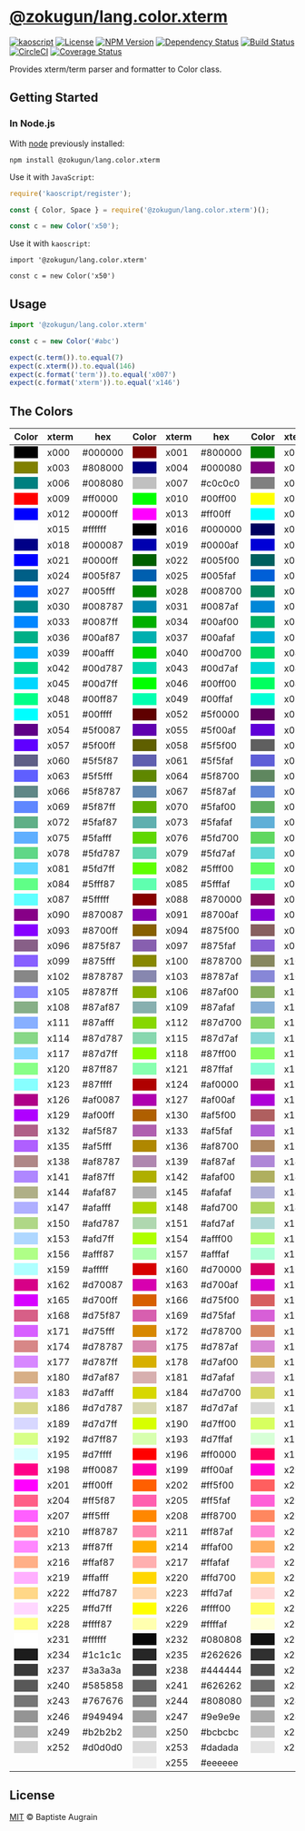 [@zokugun/lang.color.xterm](https://github.com/ZokugunKS/lang.color.xterm)
==========================================================================

[![kaoscript](https://img.shields.io/badge/language-kaoscript-orange.svg)](https://github.com/kaoscript/kaoscript)
[![License](https://img.shields.io/badge/license-MIT-blue.svg)](./LICENSE)
[![NPM Version](https://img.shields.io/npm/v/@zokugun/lang.color.xterm.svg?colorB=green)](https://www.npmjs.com/package/@zokugun/lang.color.xterm)
[![Dependency Status](https://badges.depfu.com/badges/f3bd8addaef904f3ea67d77a6e07df79/overview.svg)](https://depfu.com/github/ZokugunKS/lang.color.xterm)
[![Build Status](https://travis-ci.org/ZokugunKS/lang.color.xterm.svg?branch=master)](https://travis-ci.org/ZokugunKS/lang.color.xterm)
[![CircleCI](https://circleci.com/gh/ZokugunKS/lang.color.xterm/tree/master.svg?style=shield)](https://circleci.com/gh/ZokugunKS/lang.color.xterm/tree/master)
[![Coverage Status](https://img.shields.io/coveralls/ZokugunKS/lang.color.xterm/master.svg)](https://coveralls.io/github/ZokugunKS/lang.color.xterm)

Provides xterm/term parser and formatter to Color class.

Getting Started
---------------

### In Node.js

With [node](http://nodejs.org) previously installed:

	npm install @zokugun/lang.color.xterm

Use it with `JavaScript`:

```javascript
require('kaoscript/register');

const { Color, Space } = require('@zokugun/lang.color.xterm')();

const c = new Color('x50');
```

Use it with `kaoscript`:

```kaoscript
import '@zokugun/lang.color.xterm'

const c = new Color('x50')
```

Usage
-----

```javascript
import '@zokugun/lang.color.xterm'

const c = new Color('#abc')

expect(c.term()).to.equal(7)
expect(c.xterm()).to.equal(146)
expect(c.format('term')).to.equal('x007')
expect(c.format('xterm')).to.equal('x146')
```

The Colors
----------

<table>
	<thead>
		<tr>
			<th>Color</th>
			<th>xterm</th>
			<th>hex</th>
			<th>Color</th>
			<th>xterm</th>
			<th>hex</th>
			<th>Color</th>
			<th>xterm</th>
			<th>hex</th>
		</tr>
	</thead>
	<tbody>
		<tr>
			<td><svg width="60" height="30"><rect width="100%" height="100%" style="fill:#000000" /></svg></td><td>x000</td><td>#000000</td>
			<td><svg width="60" height="30"><rect width="100%" height="100%" style="fill:#800000" /></svg></td><td>x001</td><td>#800000</td>
			<td><svg width="60" height="30"><rect width="100%" height="100%" style="fill:#008000" /></svg></td><td>x002</td><td>#008000</td>
		</tr>
		<tr>
			<td><svg width="60" height="30"><rect width="100%" height="100%" style="fill:#808000" /></svg></td><td>x003</td><td>#808000</td>
			<td><svg width="60" height="30"><rect width="100%" height="100%" style="fill:#000080" /></svg></td><td>x004</td><td>#000080</td>
			<td><svg width="60" height="30"><rect width="100%" height="100%" style="fill:#800080" /></svg></td><td>x005</td><td>#800080</td>
		</tr>
		<tr>
			<td><svg width="60" height="30"><rect width="100%" height="100%" style="fill:#008080" /></svg></td><td>x006</td><td>#008080</td>
			<td><svg width="60" height="30"><rect width="100%" height="100%" style="fill:#c0c0c0" /></svg></td><td>x007</td><td>#c0c0c0</td>
			<td><svg width="60" height="30"><rect width="100%" height="100%" style="fill:#808080" /></svg></td><td>x008</td><td>#808080</td>
		</tr>
		<tr>
			<td><svg width="60" height="30"><rect width="100%" height="100%" style="fill:#ff0000" /></svg></td><td>x009</td><td>#ff0000</td>
			<td><svg width="60" height="30"><rect width="100%" height="100%" style="fill:#00ff00" /></svg></td><td>x010</td><td>#00ff00</td>
			<td><svg width="60" height="30"><rect width="100%" height="100%" style="fill:#ffff00" /></svg></td><td>x011</td><td>#ffff00</td>
		</tr>
		<tr>
			<td><svg width="60" height="30"><rect width="100%" height="100%" style="fill:#0000ff" /></svg></td><td>x012</td><td>#0000ff</td>
			<td><svg width="60" height="30"><rect width="100%" height="100%" style="fill:#ff00ff" /></svg></td><td>x013</td><td>#ff00ff</td>
			<td><svg width="60" height="30"><rect width="100%" height="100%" style="fill:#00ffff" /></svg></td><td>x014</td><td>#00ffff</td>
		</tr>
		<tr>
			<td><svg width="60" height="30"><rect width="100%" height="100%" style="fill:#ffffff" /></svg></td><td>x015</td><td>#ffffff</td>
			<td><svg width="60" height="30"><rect width="100%" height="100%" style="fill:#000000" /></svg></td><td>x016</td><td>#000000</td>
			<td><svg width="60" height="30"><rect width="100%" height="100%" style="fill:#00005f" /></svg></td><td>x017</td><td>#00005f</td>
		</tr>
		<tr>
			<td><svg width="60" height="30"><rect width="100%" height="100%" style="fill:#000087" /></svg></td><td>x018</td><td>#000087</td>
			<td><svg width="60" height="30"><rect width="100%" height="100%" style="fill:#0000af" /></svg></td><td>x019</td><td>#0000af</td>
			<td><svg width="60" height="30"><rect width="100%" height="100%" style="fill:#0000d7" /></svg></td><td>x020</td><td>#0000d7</td>
		</tr>
		<tr>
			<td><svg width="60" height="30"><rect width="100%" height="100%" style="fill:#0000ff" /></svg></td><td>x021</td><td>#0000ff</td>
			<td><svg width="60" height="30"><rect width="100%" height="100%" style="fill:#005f00" /></svg></td><td>x022</td><td>#005f00</td>
			<td><svg width="60" height="30"><rect width="100%" height="100%" style="fill:#005f5f" /></svg></td><td>x023</td><td>#005f5f</td>
		</tr>
		<tr>
			<td><svg width="60" height="30"><rect width="100%" height="100%" style="fill:#005f87" /></svg></td><td>x024</td><td>#005f87</td>
			<td><svg width="60" height="30"><rect width="100%" height="100%" style="fill:#005faf" /></svg></td><td>x025</td><td>#005faf</td>
			<td><svg width="60" height="30"><rect width="100%" height="100%" style="fill:#005fd7" /></svg></td><td>x026</td><td>#005fd7</td>
		</tr>
		<tr>
			<td><svg width="60" height="30"><rect width="100%" height="100%" style="fill:#005fff" /></svg></td><td>x027</td><td>#005fff</td>
			<td><svg width="60" height="30"><rect width="100%" height="100%" style="fill:#008700" /></svg></td><td>x028</td><td>#008700</td>
			<td><svg width="60" height="30"><rect width="100%" height="100%" style="fill:#00875f" /></svg></td><td>x029</td><td>#00875f</td>
		</tr>
		<tr>
			<td><svg width="60" height="30"><rect width="100%" height="100%" style="fill:#008787" /></svg></td><td>x030</td><td>#008787</td>
			<td><svg width="60" height="30"><rect width="100%" height="100%" style="fill:#0087af" /></svg></td><td>x031</td><td>#0087af</td>
			<td><svg width="60" height="30"><rect width="100%" height="100%" style="fill:#0087d7" /></svg></td><td>x032</td><td>#0087d7</td>
		</tr>
		<tr>
			<td><svg width="60" height="30"><rect width="100%" height="100%" style="fill:#0087ff" /></svg></td><td>x033</td><td>#0087ff</td>
			<td><svg width="60" height="30"><rect width="100%" height="100%" style="fill:#00af00" /></svg></td><td>x034</td><td>#00af00</td>
			<td><svg width="60" height="30"><rect width="100%" height="100%" style="fill:#00af5f" /></svg></td><td>x035</td><td>#00af5f</td>
		</tr>
		<tr>
			<td><svg width="60" height="30"><rect width="100%" height="100%" style="fill:#00af87" /></svg></td><td>x036</td><td>#00af87</td>
			<td><svg width="60" height="30"><rect width="100%" height="100%" style="fill:#00afaf" /></svg></td><td>x037</td><td>#00afaf</td>
			<td><svg width="60" height="30"><rect width="100%" height="100%" style="fill:#00afd7" /></svg></td><td>x038</td><td>#00afd7</td>
		</tr>
		<tr>
			<td><svg width="60" height="30"><rect width="100%" height="100%" style="fill:#00afff" /></svg></td><td>x039</td><td>#00afff</td>
			<td><svg width="60" height="30"><rect width="100%" height="100%" style="fill:#00d700" /></svg></td><td>x040</td><td>#00d700</td>
			<td><svg width="60" height="30"><rect width="100%" height="100%" style="fill:#00d75f" /></svg></td><td>x041</td><td>#00d75f</td>
		</tr>
		<tr>
			<td><svg width="60" height="30"><rect width="100%" height="100%" style="fill:#00d787" /></svg></td><td>x042</td><td>#00d787</td>
			<td><svg width="60" height="30"><rect width="100%" height="100%" style="fill:#00d7af" /></svg></td><td>x043</td><td>#00d7af</td>
			<td><svg width="60" height="30"><rect width="100%" height="100%" style="fill:#00d7d7" /></svg></td><td>x044</td><td>#00d7d7</td>
		</tr>
		<tr>
			<td><svg width="60" height="30"><rect width="100%" height="100%" style="fill:#00d7ff" /></svg></td><td>x045</td><td>#00d7ff</td>
			<td><svg width="60" height="30"><rect width="100%" height="100%" style="fill:#00ff00" /></svg></td><td>x046</td><td>#00ff00</td>
			<td><svg width="60" height="30"><rect width="100%" height="100%" style="fill:#00ff5f" /></svg></td><td>x047</td><td>#00ff5f</td>
		</tr>
		<tr>
			<td><svg width="60" height="30"><rect width="100%" height="100%" style="fill:#00ff87" /></svg></td><td>x048</td><td>#00ff87</td>
			<td><svg width="60" height="30"><rect width="100%" height="100%" style="fill:#00ffaf" /></svg></td><td>x049</td><td>#00ffaf</td>
			<td><svg width="60" height="30"><rect width="100%" height="100%" style="fill:#00ffd7" /></svg></td><td>x050</td><td>#00ffd7</td>
		</tr>
		<tr>
			<td><svg width="60" height="30"><rect width="100%" height="100%" style="fill:#00ffff" /></svg></td><td>x051</td><td>#00ffff</td>
			<td><svg width="60" height="30"><rect width="100%" height="100%" style="fill:#5f0000" /></svg></td><td>x052</td><td>#5f0000</td>
			<td><svg width="60" height="30"><rect width="100%" height="100%" style="fill:#5f005f" /></svg></td><td>x053</td><td>#5f005f</td>
		</tr>
		<tr>
			<td><svg width="60" height="30"><rect width="100%" height="100%" style="fill:#5f0087" /></svg></td><td>x054</td><td>#5f0087</td>
			<td><svg width="60" height="30"><rect width="100%" height="100%" style="fill:#5f00af" /></svg></td><td>x055</td><td>#5f00af</td>
			<td><svg width="60" height="30"><rect width="100%" height="100%" style="fill:#5f00d7" /></svg></td><td>x056</td><td>#5f00d7</td>
		</tr>
		<tr>
			<td><svg width="60" height="30"><rect width="100%" height="100%" style="fill:#5f00ff" /></svg></td><td>x057</td><td>#5f00ff</td>
			<td><svg width="60" height="30"><rect width="100%" height="100%" style="fill:#5f5f00" /></svg></td><td>x058</td><td>#5f5f00</td>
			<td><svg width="60" height="30"><rect width="100%" height="100%" style="fill:#5f5f5f" /></svg></td><td>x059</td><td>#5f5f5f</td>
		</tr>
		<tr>
			<td><svg width="60" height="30"><rect width="100%" height="100%" style="fill:#5f5f87" /></svg></td><td>x060</td><td>#5f5f87</td>
			<td><svg width="60" height="30"><rect width="100%" height="100%" style="fill:#5f5faf" /></svg></td><td>x061</td><td>#5f5faf</td>
			<td><svg width="60" height="30"><rect width="100%" height="100%" style="fill:#5f5fd7" /></svg></td><td>x062</td><td>#5f5fd7</td>
		</tr>
		<tr>
			<td><svg width="60" height="30"><rect width="100%" height="100%" style="fill:#5f5fff" /></svg></td><td>x063</td><td>#5f5fff</td>
			<td><svg width="60" height="30"><rect width="100%" height="100%" style="fill:#5f8700" /></svg></td><td>x064</td><td>#5f8700</td>
			<td><svg width="60" height="30"><rect width="100%" height="100%" style="fill:#5f875f" /></svg></td><td>x065</td><td>#5f875f</td>
		</tr>
		<tr>
			<td><svg width="60" height="30"><rect width="100%" height="100%" style="fill:#5f8787" /></svg></td><td>x066</td><td>#5f8787</td>
			<td><svg width="60" height="30"><rect width="100%" height="100%" style="fill:#5f87af" /></svg></td><td>x067</td><td>#5f87af</td>
			<td><svg width="60" height="30"><rect width="100%" height="100%" style="fill:#5f87d7" /></svg></td><td>x068</td><td>#5f87d7</td>
		</tr>
		<tr>
			<td><svg width="60" height="30"><rect width="100%" height="100%" style="fill:#5f87ff" /></svg></td><td>x069</td><td>#5f87ff</td>
			<td><svg width="60" height="30"><rect width="100%" height="100%" style="fill:#5faf00" /></svg></td><td>x070</td><td>#5faf00</td>
			<td><svg width="60" height="30"><rect width="100%" height="100%" style="fill:#5faf5f" /></svg></td><td>x071</td><td>#5faf5f</td>
		</tr>
		<tr>
			<td><svg width="60" height="30"><rect width="100%" height="100%" style="fill:#5faf87" /></svg></td><td>x072</td><td>#5faf87</td>
			<td><svg width="60" height="30"><rect width="100%" height="100%" style="fill:#5fafaf" /></svg></td><td>x073</td><td>#5fafaf</td>
			<td><svg width="60" height="30"><rect width="100%" height="100%" style="fill:#5fafd7" /></svg></td><td>x074</td><td>#5fafd7</td>
		</tr>
		<tr>
			<td><svg width="60" height="30"><rect width="100%" height="100%" style="fill:#5fafff" /></svg></td><td>x075</td><td>#5fafff</td>
			<td><svg width="60" height="30"><rect width="100%" height="100%" style="fill:#5fd700" /></svg></td><td>x076</td><td>#5fd700</td>
			<td><svg width="60" height="30"><rect width="100%" height="100%" style="fill:#5fd75f" /></svg></td><td>x077</td><td>#5fd75f</td>
		</tr>
		<tr>
			<td><svg width="60" height="30"><rect width="100%" height="100%" style="fill:#5fd787" /></svg></td><td>x078</td><td>#5fd787</td>
			<td><svg width="60" height="30"><rect width="100%" height="100%" style="fill:#5fd7af" /></svg></td><td>x079</td><td>#5fd7af</td>
			<td><svg width="60" height="30"><rect width="100%" height="100%" style="fill:#5fd7d7" /></svg></td><td>x080</td><td>#5fd7d7</td>
		</tr>
		<tr>
			<td><svg width="60" height="30"><rect width="100%" height="100%" style="fill:#5fd7ff" /></svg></td><td>x081</td><td>#5fd7ff</td>
			<td><svg width="60" height="30"><rect width="100%" height="100%" style="fill:#5fff00" /></svg></td><td>x082</td><td>#5fff00</td>
			<td><svg width="60" height="30"><rect width="100%" height="100%" style="fill:#5fff5f" /></svg></td><td>x083</td><td>#5fff5f</td>
		</tr>
		<tr>
			<td><svg width="60" height="30"><rect width="100%" height="100%" style="fill:#5fff87" /></svg></td><td>x084</td><td>#5fff87</td>
			<td><svg width="60" height="30"><rect width="100%" height="100%" style="fill:#5fffaf" /></svg></td><td>x085</td><td>#5fffaf</td>
			<td><svg width="60" height="30"><rect width="100%" height="100%" style="fill:#5fffd7" /></svg></td><td>x086</td><td>#5fffd7</td>
		</tr>
		<tr>
			<td><svg width="60" height="30"><rect width="100%" height="100%" style="fill:#5fffff" /></svg></td><td>x087</td><td>#5fffff</td>
			<td><svg width="60" height="30"><rect width="100%" height="100%" style="fill:#870000" /></svg></td><td>x088</td><td>#870000</td>
			<td><svg width="60" height="30"><rect width="100%" height="100%" style="fill:#87005f" /></svg></td><td>x089</td><td>#87005f</td>
		</tr>
		<tr>
			<td><svg width="60" height="30"><rect width="100%" height="100%" style="fill:#870087" /></svg></td><td>x090</td><td>#870087</td>
			<td><svg width="60" height="30"><rect width="100%" height="100%" style="fill:#8700af" /></svg></td><td>x091</td><td>#8700af</td>
			<td><svg width="60" height="30"><rect width="100%" height="100%" style="fill:#8700d7" /></svg></td><td>x092</td><td>#8700d7</td>
		</tr>
		<tr>
			<td><svg width="60" height="30"><rect width="100%" height="100%" style="fill:#8700ff" /></svg></td><td>x093</td><td>#8700ff</td>
			<td><svg width="60" height="30"><rect width="100%" height="100%" style="fill:#875f00" /></svg></td><td>x094</td><td>#875f00</td>
			<td><svg width="60" height="30"><rect width="100%" height="100%" style="fill:#875f5f" /></svg></td><td>x095</td><td>#875f5f</td>
		</tr>
		<tr>
			<td><svg width="60" height="30"><rect width="100%" height="100%" style="fill:#875f87" /></svg></td><td>x096</td><td>#875f87</td>
			<td><svg width="60" height="30"><rect width="100%" height="100%" style="fill:#875faf" /></svg></td><td>x097</td><td>#875faf</td>
			<td><svg width="60" height="30"><rect width="100%" height="100%" style="fill:#875fd7" /></svg></td><td>x098</td><td>#875fd7</td>
		</tr>
		<tr>
			<td><svg width="60" height="30"><rect width="100%" height="100%" style="fill:#875fff" /></svg></td><td>x099</td><td>#875fff</td>
			<td><svg width="60" height="30"><rect width="100%" height="100%" style="fill:#878700" /></svg></td><td>x100</td><td>#878700</td>
			<td><svg width="60" height="30"><rect width="100%" height="100%" style="fill:#87875f" /></svg></td><td>x101</td><td>#87875f</td>
		</tr>
		<tr>
			<td><svg width="60" height="30"><rect width="100%" height="100%" style="fill:#878787" /></svg></td><td>x102</td><td>#878787</td>
			<td><svg width="60" height="30"><rect width="100%" height="100%" style="fill:#8787af" /></svg></td><td>x103</td><td>#8787af</td>
			<td><svg width="60" height="30"><rect width="100%" height="100%" style="fill:#8787d7" /></svg></td><td>x104</td><td>#8787d7</td>
		</tr>
		<tr>
			<td><svg width="60" height="30"><rect width="100%" height="100%" style="fill:#8787ff" /></svg></td><td>x105</td><td>#8787ff</td>
			<td><svg width="60" height="30"><rect width="100%" height="100%" style="fill:#87af00" /></svg></td><td>x106</td><td>#87af00</td>
			<td><svg width="60" height="30"><rect width="100%" height="100%" style="fill:#87af5f" /></svg></td><td>x107</td><td>#87af5f</td>
		</tr>
		<tr>
			<td><svg width="60" height="30"><rect width="100%" height="100%" style="fill:#87af87" /></svg></td><td>x108</td><td>#87af87</td>
			<td><svg width="60" height="30"><rect width="100%" height="100%" style="fill:#87afaf" /></svg></td><td>x109</td><td>#87afaf</td>
			<td><svg width="60" height="30"><rect width="100%" height="100%" style="fill:#87afd7" /></svg></td><td>x110</td><td>#87afd7</td>
		</tr>
		<tr>
			<td><svg width="60" height="30"><rect width="100%" height="100%" style="fill:#87afff" /></svg></td><td>x111</td><td>#87afff</td>
			<td><svg width="60" height="30"><rect width="100%" height="100%" style="fill:#87d700" /></svg></td><td>x112</td><td>#87d700</td>
			<td><svg width="60" height="30"><rect width="100%" height="100%" style="fill:#87d75f" /></svg></td><td>x113</td><td>#87d75f</td>
		</tr>
		<tr>
			<td><svg width="60" height="30"><rect width="100%" height="100%" style="fill:#87d787" /></svg></td><td>x114</td><td>#87d787</td>
			<td><svg width="60" height="30"><rect width="100%" height="100%" style="fill:#87d7af" /></svg></td><td>x115</td><td>#87d7af</td>
			<td><svg width="60" height="30"><rect width="100%" height="100%" style="fill:#87d7d7" /></svg></td><td>x116</td><td>#87d7d7</td>
		</tr>
		<tr>
			<td><svg width="60" height="30"><rect width="100%" height="100%" style="fill:#87d7ff" /></svg></td><td>x117</td><td>#87d7ff</td>
			<td><svg width="60" height="30"><rect width="100%" height="100%" style="fill:#87ff00" /></svg></td><td>x118</td><td>#87ff00</td>
			<td><svg width="60" height="30"><rect width="100%" height="100%" style="fill:#87ff5f" /></svg></td><td>x119</td><td>#87ff5f</td>
		</tr>
		<tr>
			<td><svg width="60" height="30"><rect width="100%" height="100%" style="fill:#87ff87" /></svg></td><td>x120</td><td>#87ff87</td>
			<td><svg width="60" height="30"><rect width="100%" height="100%" style="fill:#87ffaf" /></svg></td><td>x121</td><td>#87ffaf</td>
			<td><svg width="60" height="30"><rect width="100%" height="100%" style="fill:#87ffd7" /></svg></td><td>x122</td><td>#87ffd7</td>
		</tr>
		<tr>
			<td><svg width="60" height="30"><rect width="100%" height="100%" style="fill:#87ffff" /></svg></td><td>x123</td><td>#87ffff</td>
			<td><svg width="60" height="30"><rect width="100%" height="100%" style="fill:#af0000" /></svg></td><td>x124</td><td>#af0000</td>
			<td><svg width="60" height="30"><rect width="100%" height="100%" style="fill:#af005f" /></svg></td><td>x125</td><td>#af005f</td>
		</tr>
		<tr>
			<td><svg width="60" height="30"><rect width="100%" height="100%" style="fill:#af0087" /></svg></td><td>x126</td><td>#af0087</td>
			<td><svg width="60" height="30"><rect width="100%" height="100%" style="fill:#af00af" /></svg></td><td>x127</td><td>#af00af</td>
			<td><svg width="60" height="30"><rect width="100%" height="100%" style="fill:#af00d7" /></svg></td><td>x128</td><td>#af00d7</td>
		</tr>
		<tr>
			<td><svg width="60" height="30"><rect width="100%" height="100%" style="fill:#af00ff" /></svg></td><td>x129</td><td>#af00ff</td>
			<td><svg width="60" height="30"><rect width="100%" height="100%" style="fill:#af5f00" /></svg></td><td>x130</td><td>#af5f00</td>
			<td><svg width="60" height="30"><rect width="100%" height="100%" style="fill:#af5f5f" /></svg></td><td>x131</td><td>#af5f5f</td>
		</tr>
		<tr>
			<td><svg width="60" height="30"><rect width="100%" height="100%" style="fill:#af5f87" /></svg></td><td>x132</td><td>#af5f87</td>
			<td><svg width="60" height="30"><rect width="100%" height="100%" style="fill:#af5faf" /></svg></td><td>x133</td><td>#af5faf</td>
			<td><svg width="60" height="30"><rect width="100%" height="100%" style="fill:#af5fd7" /></svg></td><td>x134</td><td>#af5fd7</td>
		</tr>
		<tr>
			<td><svg width="60" height="30"><rect width="100%" height="100%" style="fill:#af5fff" /></svg></td><td>x135</td><td>#af5fff</td>
			<td><svg width="60" height="30"><rect width="100%" height="100%" style="fill:#af8700" /></svg></td><td>x136</td><td>#af8700</td>
			<td><svg width="60" height="30"><rect width="100%" height="100%" style="fill:#af875f" /></svg></td><td>x137</td><td>#af875f</td>
		</tr>
		<tr>
			<td><svg width="60" height="30"><rect width="100%" height="100%" style="fill:#af8787" /></svg></td><td>x138</td><td>#af8787</td>
			<td><svg width="60" height="30"><rect width="100%" height="100%" style="fill:#af87af" /></svg></td><td>x139</td><td>#af87af</td>
			<td><svg width="60" height="30"><rect width="100%" height="100%" style="fill:#af87d7" /></svg></td><td>x140</td><td>#af87d7</td>
		</tr>
		<tr>
			<td><svg width="60" height="30"><rect width="100%" height="100%" style="fill:#af87ff" /></svg></td><td>x141</td><td>#af87ff</td>
			<td><svg width="60" height="30"><rect width="100%" height="100%" style="fill:#afaf00" /></svg></td><td>x142</td><td>#afaf00</td>
			<td><svg width="60" height="30"><rect width="100%" height="100%" style="fill:#afaf5f" /></svg></td><td>x143</td><td>#afaf5f</td>
		</tr>
		<tr>
			<td><svg width="60" height="30"><rect width="100%" height="100%" style="fill:#afaf87" /></svg></td><td>x144</td><td>#afaf87</td>
			<td><svg width="60" height="30"><rect width="100%" height="100%" style="fill:#afafaf" /></svg></td><td>x145</td><td>#afafaf</td>
			<td><svg width="60" height="30"><rect width="100%" height="100%" style="fill:#afafd7" /></svg></td><td>x146</td><td>#afafd7</td>
		</tr>
		<tr>
			<td><svg width="60" height="30"><rect width="100%" height="100%" style="fill:#afafff" /></svg></td><td>x147</td><td>#afafff</td>
			<td><svg width="60" height="30"><rect width="100%" height="100%" style="fill:#afd700" /></svg></td><td>x148</td><td>#afd700</td>
			<td><svg width="60" height="30"><rect width="100%" height="100%" style="fill:#afd75f" /></svg></td><td>x149</td><td>#afd75f</td>
		</tr>
		<tr>
			<td><svg width="60" height="30"><rect width="100%" height="100%" style="fill:#afd787" /></svg></td><td>x150</td><td>#afd787</td>
			<td><svg width="60" height="30"><rect width="100%" height="100%" style="fill:#afd7af" /></svg></td><td>x151</td><td>#afd7af</td>
			<td><svg width="60" height="30"><rect width="100%" height="100%" style="fill:#afd7d7" /></svg></td><td>x152</td><td>#afd7d7</td>
		</tr>
		<tr>
			<td><svg width="60" height="30"><rect width="100%" height="100%" style="fill:#afd7ff" /></svg></td><td>x153</td><td>#afd7ff</td>
			<td><svg width="60" height="30"><rect width="100%" height="100%" style="fill:#afff00" /></svg></td><td>x154</td><td>#afff00</td>
			<td><svg width="60" height="30"><rect width="100%" height="100%" style="fill:#afff5f" /></svg></td><td>x155</td><td>#afff5f</td>
		</tr>
		<tr>
			<td><svg width="60" height="30"><rect width="100%" height="100%" style="fill:#afff87" /></svg></td><td>x156</td><td>#afff87</td>
			<td><svg width="60" height="30"><rect width="100%" height="100%" style="fill:#afffaf" /></svg></td><td>x157</td><td>#afffaf</td>
			<td><svg width="60" height="30"><rect width="100%" height="100%" style="fill:#afffd7" /></svg></td><td>x158</td><td>#afffd7</td>
		</tr>
		<tr>
			<td><svg width="60" height="30"><rect width="100%" height="100%" style="fill:#afffff" /></svg></td><td>x159</td><td>#afffff</td>
			<td><svg width="60" height="30"><rect width="100%" height="100%" style="fill:#d70000" /></svg></td><td>x160</td><td>#d70000</td>
			<td><svg width="60" height="30"><rect width="100%" height="100%" style="fill:#d7005f" /></svg></td><td>x161</td><td>#d7005f</td>
		</tr>
		<tr>
			<td><svg width="60" height="30"><rect width="100%" height="100%" style="fill:#d70087" /></svg></td><td>x162</td><td>#d70087</td>
			<td><svg width="60" height="30"><rect width="100%" height="100%" style="fill:#d700af" /></svg></td><td>x163</td><td>#d700af</td>
			<td><svg width="60" height="30"><rect width="100%" height="100%" style="fill:#d700d7" /></svg></td><td>x164</td><td>#d700d7</td>
		</tr>
		<tr>
			<td><svg width="60" height="30"><rect width="100%" height="100%" style="fill:#d700ff" /></svg></td><td>x165</td><td>#d700ff</td>
			<td><svg width="60" height="30"><rect width="100%" height="100%" style="fill:#d75f00" /></svg></td><td>x166</td><td>#d75f00</td>
			<td><svg width="60" height="30"><rect width="100%" height="100%" style="fill:#d75f5f" /></svg></td><td>x167</td><td>#d75f5f</td>
		</tr>
		<tr>
			<td><svg width="60" height="30"><rect width="100%" height="100%" style="fill:#d75f87" /></svg></td><td>x168</td><td>#d75f87</td>
			<td><svg width="60" height="30"><rect width="100%" height="100%" style="fill:#d75faf" /></svg></td><td>x169</td><td>#d75faf</td>
			<td><svg width="60" height="30"><rect width="100%" height="100%" style="fill:#d75fd7" /></svg></td><td>x170</td><td>#d75fd7</td>
		</tr>
		<tr>
			<td><svg width="60" height="30"><rect width="100%" height="100%" style="fill:#d75fff" /></svg></td><td>x171</td><td>#d75fff</td>
			<td><svg width="60" height="30"><rect width="100%" height="100%" style="fill:#d78700" /></svg></td><td>x172</td><td>#d78700</td>
			<td><svg width="60" height="30"><rect width="100%" height="100%" style="fill:#d7875f" /></svg></td><td>x173</td><td>#d7875f</td>
		</tr>
		<tr>
			<td><svg width="60" height="30"><rect width="100%" height="100%" style="fill:#d78787" /></svg></td><td>x174</td><td>#d78787</td>
			<td><svg width="60" height="30"><rect width="100%" height="100%" style="fill:#d787af" /></svg></td><td>x175</td><td>#d787af</td>
			<td><svg width="60" height="30"><rect width="100%" height="100%" style="fill:#d787d7" /></svg></td><td>x176</td><td>#d787d7</td>
		</tr>
		<tr>
			<td><svg width="60" height="30"><rect width="100%" height="100%" style="fill:#d787ff" /></svg></td><td>x177</td><td>#d787ff</td>
			<td><svg width="60" height="30"><rect width="100%" height="100%" style="fill:#d7af00" /></svg></td><td>x178</td><td>#d7af00</td>
			<td><svg width="60" height="30"><rect width="100%" height="100%" style="fill:#d7af5f" /></svg></td><td>x179</td><td>#d7af5f</td>
		</tr>
		<tr>
			<td><svg width="60" height="30"><rect width="100%" height="100%" style="fill:#d7af87" /></svg></td><td>x180</td><td>#d7af87</td>
			<td><svg width="60" height="30"><rect width="100%" height="100%" style="fill:#d7afaf" /></svg></td><td>x181</td><td>#d7afaf</td>
			<td><svg width="60" height="30"><rect width="100%" height="100%" style="fill:#d7afd7" /></svg></td><td>x182</td><td>#d7afd7</td>
		</tr>
		<tr>
			<td><svg width="60" height="30"><rect width="100%" height="100%" style="fill:#d7afff" /></svg></td><td>x183</td><td>#d7afff</td>
			<td><svg width="60" height="30"><rect width="100%" height="100%" style="fill:#d7d700" /></svg></td><td>x184</td><td>#d7d700</td>
			<td><svg width="60" height="30"><rect width="100%" height="100%" style="fill:#d7d75f" /></svg></td><td>x185</td><td>#d7d75f</td>
		</tr>
		<tr>
			<td><svg width="60" height="30"><rect width="100%" height="100%" style="fill:#d7d787" /></svg></td><td>x186</td><td>#d7d787</td>
			<td><svg width="60" height="30"><rect width="100%" height="100%" style="fill:#d7d7af" /></svg></td><td>x187</td><td>#d7d7af</td>
			<td><svg width="60" height="30"><rect width="100%" height="100%" style="fill:#d7d7d7" /></svg></td><td>x188</td><td>#d7d7d7</td>
		</tr>
		<tr>
			<td><svg width="60" height="30"><rect width="100%" height="100%" style="fill:#d7d7ff" /></svg></td><td>x189</td><td>#d7d7ff</td>
			<td><svg width="60" height="30"><rect width="100%" height="100%" style="fill:#d7ff00" /></svg></td><td>x190</td><td>#d7ff00</td>
			<td><svg width="60" height="30"><rect width="100%" height="100%" style="fill:#d7ff5f" /></svg></td><td>x191</td><td>#d7ff5f</td>
		</tr>
		<tr>
			<td><svg width="60" height="30"><rect width="100%" height="100%" style="fill:#d7ff87" /></svg></td><td>x192</td><td>#d7ff87</td>
			<td><svg width="60" height="30"><rect width="100%" height="100%" style="fill:#d7ffaf" /></svg></td><td>x193</td><td>#d7ffaf</td>
			<td><svg width="60" height="30"><rect width="100%" height="100%" style="fill:#d7ffd7" /></svg></td><td>x194</td><td>#d7ffd7</td>
		</tr>
		<tr>
			<td><svg width="60" height="30"><rect width="100%" height="100%" style="fill:#d7ffff" /></svg></td><td>x195</td><td>#d7ffff</td>
			<td><svg width="60" height="30"><rect width="100%" height="100%" style="fill:#ff0000" /></svg></td><td>x196</td><td>#ff0000</td>
			<td><svg width="60" height="30"><rect width="100%" height="100%" style="fill:#ff005f" /></svg></td><td>x197</td><td>#ff005f</td>
		</tr>
		<tr>
			<td><svg width="60" height="30"><rect width="100%" height="100%" style="fill:#ff0087" /></svg></td><td>x198</td><td>#ff0087</td>
			<td><svg width="60" height="30"><rect width="100%" height="100%" style="fill:#ff00af" /></svg></td><td>x199</td><td>#ff00af</td>
			<td><svg width="60" height="30"><rect width="100%" height="100%" style="fill:#ff00d7" /></svg></td><td>x200</td><td>#ff00d7</td>
		</tr>
		<tr>
			<td><svg width="60" height="30"><rect width="100%" height="100%" style="fill:#ff00ff" /></svg></td><td>x201</td><td>#ff00ff</td>
			<td><svg width="60" height="30"><rect width="100%" height="100%" style="fill:#ff5f00" /></svg></td><td>x202</td><td>#ff5f00</td>
			<td><svg width="60" height="30"><rect width="100%" height="100%" style="fill:#ff5f5f" /></svg></td><td>x203</td><td>#ff5f5f</td>
		</tr>
		<tr>
			<td><svg width="60" height="30"><rect width="100%" height="100%" style="fill:#ff5f87" /></svg></td><td>x204</td><td>#ff5f87</td>
			<td><svg width="60" height="30"><rect width="100%" height="100%" style="fill:#ff5faf" /></svg></td><td>x205</td><td>#ff5faf</td>
			<td><svg width="60" height="30"><rect width="100%" height="100%" style="fill:#ff5fd7" /></svg></td><td>x206</td><td>#ff5fd7</td>
		</tr>
		<tr>
			<td><svg width="60" height="30"><rect width="100%" height="100%" style="fill:#ff5fff" /></svg></td><td>x207</td><td>#ff5fff</td>
			<td><svg width="60" height="30"><rect width="100%" height="100%" style="fill:#ff8700" /></svg></td><td>x208</td><td>#ff8700</td>
			<td><svg width="60" height="30"><rect width="100%" height="100%" style="fill:#ff875f" /></svg></td><td>x209</td><td>#ff875f</td>
		</tr>
		<tr>
			<td><svg width="60" height="30"><rect width="100%" height="100%" style="fill:#ff8787" /></svg></td><td>x210</td><td>#ff8787</td>
			<td><svg width="60" height="30"><rect width="100%" height="100%" style="fill:#ff87af" /></svg></td><td>x211</td><td>#ff87af</td>
			<td><svg width="60" height="30"><rect width="100%" height="100%" style="fill:#ff87d7" /></svg></td><td>x212</td><td>#ff87d7</td>
		</tr>
		<tr>
			<td><svg width="60" height="30"><rect width="100%" height="100%" style="fill:#ff87ff" /></svg></td><td>x213</td><td>#ff87ff</td>
			<td><svg width="60" height="30"><rect width="100%" height="100%" style="fill:#ffaf00" /></svg></td><td>x214</td><td>#ffaf00</td>
			<td><svg width="60" height="30"><rect width="100%" height="100%" style="fill:#ffaf5f" /></svg></td><td>x215</td><td>#ffaf5f</td>
		</tr>
		<tr>
			<td><svg width="60" height="30"><rect width="100%" height="100%" style="fill:#ffaf87" /></svg></td><td>x216</td><td>#ffaf87</td>
			<td><svg width="60" height="30"><rect width="100%" height="100%" style="fill:#ffafaf" /></svg></td><td>x217</td><td>#ffafaf</td>
			<td><svg width="60" height="30"><rect width="100%" height="100%" style="fill:#ffafd7" /></svg></td><td>x218</td><td>#ffafd7</td>
		</tr>
		<tr>
			<td><svg width="60" height="30"><rect width="100%" height="100%" style="fill:#ffafff" /></svg></td><td>x219</td><td>#ffafff</td>
			<td><svg width="60" height="30"><rect width="100%" height="100%" style="fill:#ffd700" /></svg></td><td>x220</td><td>#ffd700</td>
			<td><svg width="60" height="30"><rect width="100%" height="100%" style="fill:#ffd75f" /></svg></td><td>x221</td><td>#ffd75f</td>
		</tr>
		<tr>
			<td><svg width="60" height="30"><rect width="100%" height="100%" style="fill:#ffd787" /></svg></td><td>x222</td><td>#ffd787</td>
			<td><svg width="60" height="30"><rect width="100%" height="100%" style="fill:#ffd7af" /></svg></td><td>x223</td><td>#ffd7af</td>
			<td><svg width="60" height="30"><rect width="100%" height="100%" style="fill:#ffd7d7" /></svg></td><td>x224</td><td>#ffd7d7</td>
		</tr>
		<tr>
			<td><svg width="60" height="30"><rect width="100%" height="100%" style="fill:#ffd7ff" /></svg></td><td>x225</td><td>#ffd7ff</td>
			<td><svg width="60" height="30"><rect width="100%" height="100%" style="fill:#ffff00" /></svg></td><td>x226</td><td>#ffff00</td>
			<td><svg width="60" height="30"><rect width="100%" height="100%" style="fill:#ffff5f" /></svg></td><td>x227</td><td>#ffff5f</td>
		</tr>
		<tr>
			<td><svg width="60" height="30"><rect width="100%" height="100%" style="fill:#ffff87" /></svg></td><td>x228</td><td>#ffff87</td>
			<td><svg width="60" height="30"><rect width="100%" height="100%" style="fill:#ffffaf" /></svg></td><td>x229</td><td>#ffffaf</td>
			<td><svg width="60" height="30"><rect width="100%" height="100%" style="fill:#ffffd7" /></svg></td><td>x230</td><td>#ffffd7</td>
		</tr>
		<tr>
			<td><svg width="60" height="30"><rect width="100%" height="100%" style="fill:#ffffff" /></svg></td><td>x231</td><td>#ffffff</td>
			<td><svg width="60" height="30"><rect width="100%" height="100%" style="fill:#080808" /></svg></td><td>x232</td><td>#080808</td>
			<td><svg width="60" height="30"><rect width="100%" height="100%" style="fill:#121212" /></svg></td><td>x233</td><td>#121212</td>
		</tr>
		<tr>
			<td><svg width="60" height="30"><rect width="100%" height="100%" style="fill:#1c1c1c" /></svg></td><td>x234</td><td>#1c1c1c</td>
			<td><svg width="60" height="30"><rect width="100%" height="100%" style="fill:#262626" /></svg></td><td>x235</td><td>#262626</td>
			<td><svg width="60" height="30"><rect width="100%" height="100%" style="fill:#303030" /></svg></td><td>x236</td><td>#303030</td>
		</tr>
		<tr>
			<td><svg width="60" height="30"><rect width="100%" height="100%" style="fill:#3a3a3a" /></svg></td><td>x237</td><td>#3a3a3a</td>
			<td><svg width="60" height="30"><rect width="100%" height="100%" style="fill:#444444" /></svg></td><td>x238</td><td>#444444</td>
			<td><svg width="60" height="30"><rect width="100%" height="100%" style="fill:#4e4e4e" /></svg></td><td>x239</td><td>#4e4e4e</td>
		</tr>
		<tr>
			<td><svg width="60" height="30"><rect width="100%" height="100%" style="fill:#585858" /></svg></td><td>x240</td><td>#585858</td>
			<td><svg width="60" height="30"><rect width="100%" height="100%" style="fill:#626262" /></svg></td><td>x241</td><td>#626262</td>
			<td><svg width="60" height="30"><rect width="100%" height="100%" style="fill:#6c6c6c" /></svg></td><td>x242</td><td>#6c6c6c</td>
		</tr>
		<tr>
			<td><svg width="60" height="30"><rect width="100%" height="100%" style="fill:#767676" /></svg></td><td>x243</td><td>#767676</td>
			<td><svg width="60" height="30"><rect width="100%" height="100%" style="fill:#808080" /></svg></td><td>x244</td><td>#808080</td>
			<td><svg width="60" height="30"><rect width="100%" height="100%" style="fill:#8a8a8a" /></svg></td><td>x245</td><td>#8a8a8a</td>
		</tr>
		<tr>
			<td><svg width="60" height="30"><rect width="100%" height="100%" style="fill:#949494" /></svg></td><td>x246</td><td>#949494</td>
			<td><svg width="60" height="30"><rect width="100%" height="100%" style="fill:#9e9e9e" /></svg></td><td>x247</td><td>#9e9e9e</td>
			<td><svg width="60" height="30"><rect width="100%" height="100%" style="fill:#a8a8a8" /></svg></td><td>x248</td><td>#a8a8a8</td>
		</tr>
		<tr>
			<td><svg width="60" height="30"><rect width="100%" height="100%" style="fill:#b2b2b2" /></svg></td><td>x249</td><td>#b2b2b2</td>
			<td><svg width="60" height="30"><rect width="100%" height="100%" style="fill:#bcbcbc" /></svg></td><td>x250</td><td>#bcbcbc</td>
			<td><svg width="60" height="30"><rect width="100%" height="100%" style="fill:#c6c6c6" /></svg></td><td>x251</td><td>#c6c6c6</td>
		</tr>
		<tr>
			<td><svg width="60" height="30"><rect width="100%" height="100%" style="fill:#d0d0d0" /></svg></td><td>x252</td><td>#d0d0d0</td>
			<td><svg width="60" height="30"><rect width="100%" height="100%" style="fill:#dadada" /></svg></td><td>x253</td><td>#dadada</td>
			<td><svg width="60" height="30"><rect width="100%" height="100%" style="fill:#e4e4e4" /></svg></td><td>x254</td><td>#e4e4e4</td>
		</tr>
		<tr>
			<td colspan="3"></td>
			<td><svg width="60" height="30"><rect width="100%" height="100%" style="fill:#eeeeee" /></svg></td><td>x255</td><td>#eeeeee</td>
			<td colspan="3"></td>
		</tr>
	</tbody>
</table>

License
-------

[MIT](http://www.opensource.org/licenses/mit-license.php) &copy; Baptiste Augrain